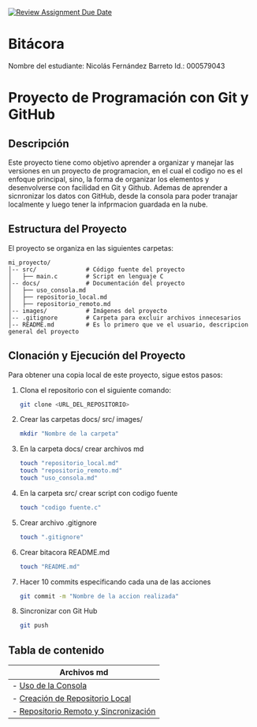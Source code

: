 [![Review Assignment Due Date](https://clas:sroom.github.com/assets/deadline-readme-button-22041afd0340ce965d47ae6ef1cefeee28c7c493a6346c4f15d667ab976d596c.svg)](https://classroom.github.com/a/WV8VkdWq)
# Bitácora
Nombre del estudiante: Nicolás Fernández Barreto
Id.: 000579043

# Proyecto de Programación con Git y GitHub
## Descripción
Este proyecto tiene como objetivo aprender a organizar y manejar las versiones en un proyecto de programacion, en el cual el codigo no es el enfoque principal, sino, la forma de organizar los elementos y desenvolverse con facilidad en Git y Github. Ademas de aprender a sicnronizar los datos con GitHub, desde la consola para poder tranajar localmente y luego tener la infprmacion guardada en la nube.

## Estructura del Proyecto
El proyecto se organiza en las siguientes carpetas:

```
mi_proyecto/
│-- src/              # Código fuente del proyecto
│   ├── main.c        # Script en lenguaje C
│-- docs/             # Documentación del proyecto
│   ├── uso_consola.md
│   ├── repositorio_local.md
│   ├── repositorio_remoto.md
│-- images/           # Imágenes del proyecto
│-- .gitignore        # Carpeta para excluir archivos innecesarios
│-- README.md         # Es lo primero que ve el usuario, descripcion general del proyecto
```

## Clonación y Ejecución del Proyecto
Para obtener una copia local de este proyecto, sigue estos pasos:

1. Clona el repositorio con el siguiente comando:
   ```sh
   git clone <URL_DEL_REPOSITORIO>
   ```
2. Crear las carpetas docs/ src/ images/
   ```sh
   mkdir "Nombre de la carpeta"
   ```
3. En la carpeta docs/ crear archivos md
   ```sh
   touch "repositorio_local.md"
   touch "repositorio_remoto.md"
   touch "uso_consola.md"
   ```
5. En la carpeta src/ crear script con codigo fuente
   ```sh
   touch "codigo fuente.c"
   ```
6. Crear archivo .gitignore
   ```sh
   touch ".gitignore"
   ```
6. Crear bitacora README.md
   ```sh
   touch "README.md"

6. Hacer 10 commits especificando cada una de las acciones
   ```sh
   git commit -m "Nombre de la accion realizada"
   ```

6. Sincronizar con Git Hub
   ```sh
   git push
   ```

## Tabla de contenido
| Archivos   md     
|------------
|- [Uso de la Consola](docs/uso_consola.md)
|- [Creación de Repositorio Local](docs/repositorio_local.md)
|- [Repositorio Remoto y Sincronización](docs/repositorio_remoto.md)  
